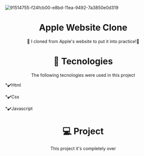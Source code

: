 ![91514755-f24fcb00-e8bd-11ea-9492-7a3850e0d319](https://user-images.githubusercontent.com/79206432/132597317-5a9c13d0-278a-449e-adcd-80c441aee309.gif)
<h1 align="center"> Apple Website Clone </h1>
<p align="center"> 🎉 I cloned from Apple's website to put it into practice!🥳 </p>
<h1 align="center">🚀 Tecnologies</h1>
<p align="center">The following tecnologies were used in this project</p>
<p>*✔️Html</p>
<p>*✔️Css</p>
<p>*✔️Javascript</p>

<h1 align="center"> 💻 Project </h1>
<p align="center"> This project it's completely over </p>




